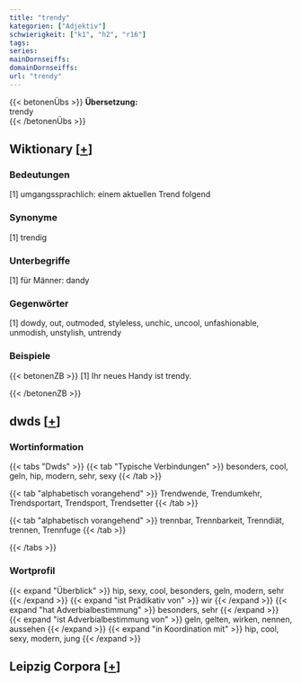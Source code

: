```yaml
---
title: "trendy"
kategorien: ["Adjektiv"]
schwierigkeit: ["k1", "h2", "r16"]
tags:
series:
mainDornseiffs:
domainDornseiffs:
url: "trendy"
---
```


{{< betonenÜbs >}}
**Übersetzung:**  
trendy  
{{< /betonenÜbs >}}

## Wiktionary [[+](https://de.wiktionary.org/wiki/trendy)]

### Bedeutungen
[1] umgangssprachlich: einem aktuellen Trend folgend  

### Synonyme
[1] trendig  

### Unterbegriffe
[1] für Männer: dandy  

### Gegenwörter
[1] dowdy, out, outmoded, styleless, unchic, uncool, unfashionable, unmodish, unstylish, untrendy  

### Beispiele
{{< betonenZB >}}
[1] Ihr neues Handy ist trendy.  

{{< /betonenZB >}}


## dwds [[+](https://www.dwds.de/wb/trendy)]

### Wortinformation
{{< tabs "Dwds" >}}
{{< tab "Typische Verbindungen" >}}
besonders, cool, geln, hip, modern, sehr, sexy
{{< /tab >}}

{{< tab "alphabetisch vorangehend" >}}
Trendwende, Trendumkehr, Trendsportart, Trendsport, Trendsetter
{{< /tab >}}

{{< tab "alphabetisch vorangehend" >}}
trennbar, Trennbarkeit, Trenndiät, trennen, Trennfuge
{{< /tab >}}

{{< /tabs >}}

### Wortprofil
{{< expand "Überblick" >}} hip, sexy, cool, besonders, geln, modern, sehr {{< /expand >}}
{{< expand "ist Prädikativ von" >}} wir {{< /expand >}}
{{< expand "hat Adverbialbestimmung" >}} besonders, sehr {{< /expand >}}
{{< expand "ist Adverbialbestimmung von" >}} geln, gelten, wirken, nennen, aussehen {{< /expand >}}
{{< expand "in Koordination mit" >}} hip, cool, sexy, modern, jung {{< /expand >}}

## Leipzig Corpora [[+](https://corpora.uni-leipzig.de/en/res?word=trendy&corpusId=deu_newscrawl-public_2018)]


